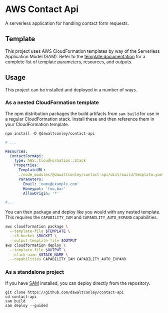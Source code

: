 # AWS Contact Api

A serverless application for handling contact form requests.

## Template

This project uses AWS CloudFormation templates by way of the Serverless 
Application Model (SAM). Refer to the [template 
documentation](https://github.com/dawaltconley/contact-api/blob/main/docs/template.md)
for a complete list of template parameters, resources, and outputs.

## Usage

This project can be installed and deployed in a number of ways.

### As a nested CloudFormation template

The npm distribution packages the build artifacts from `sam build` for use in a 
regular CloudFormation stack. Install these and then reference them in your 
CloudFormation template.

```
npm install -D @dawaltconley/contact-api
```

```yaml
# ...

Resources:
  ContactFormApi:
    Type: AWS::CloudFormation::Stack
    Properties:
      TemplateURL: 
      ./node_modules/@dawaltconley/contact-api/dist/build/template.yaml
      Parameters:
        Email: 'name@example.com'
        Honeypot: 'foo,bar'
        AllowOrigin: '*'

#...
```

You can then package and deploy like you would with any nested template. 
This requires the `CAPABILITY_IAM` and `CAPABILITY_AUTO_EXPAND` 
capabilities.

```bash
aws cloudformation package \
  --template-file $TEMPLATE \
  --s3-bucket $BUCKET \
  --output-template-file $OUTPUT
aws cloudformation deploy \
  --template-file $OUTPUT \
  --stack-name $STACK_NAME \
  --capabilities CAPABILITY_IAM CAPABILITY_AUTO_EXPAND
```

### As a standalone project

If you have
[SAM](https://docs.aws.amazon.com/serverless-application-model/latest/developerguide/install-sam-cli.html) 
installed, you can deploy directly from the repository.

```
git clone https://github.com/dawaltconley/contact-api
cd contact-api
sam build
sam deploy --guided
```
